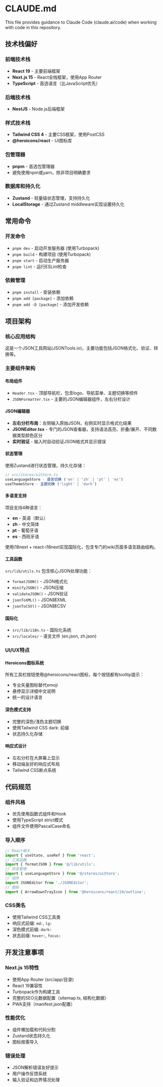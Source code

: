 # CLAUDE.md

This file provides guidance to Claude Code (claude.ai/code) when working with code in this repository.

## 技术栈偏好

### 前端技术栈
- **React 19** - 主要前端框架
- **Next.js 15** - React全栈框架，使用App Router
- **TypeScript** - 首选语言（比JavaScript优先）

### 后端技术栈
- **NestJS** - Node.js后端框架

### 样式技术栈
- **Tailwind CSS 4** - 主要CSS框架，使用PostCSS
- **@heroicons/react** - UI图标库

### 包管理器
- **pnpm** - 首选包管理器
- 避免使用npm或yarn，除非项目明确要求

### 数据库和持久化
- **Zustand** - 轻量级状态管理，支持持久化
- **LocalStorage** - 通过Zustand middleware实现设置持久化

## 常用命令

### 开发命令
- `pnpm dev` - 启动开发服务器 (使用Turbopack)
- `pnpm build` - 构建项目 (使用Turbopack)  
- `pnpm start` - 启动生产服务器
- `pnpm lint` - 运行ESLint检查

### 依赖管理
- `pnpm install` - 安装依赖
- `pnpm add [package]` - 添加依赖
- `pnpm add -D [package]` - 添加开发依赖

## 项目架构

### 核心应用结构
这是一个JSON工具网站(JSONTools.io)，主要功能包括JSON格式化、验证、转换等。

### 主要组件架构

#### 布局组件
- `Header.tsx` - 顶部导航栏，包含logo、导航菜单、主题切换等控件
- `JSONFormatter.tsx` - 主要的JSON编辑器组件，左右分栏设计

#### JSON编辑器
- **左右分栏布局**：左侧输入原始JSON，右侧实时显示格式化结果
- **JSONEditor.tsx** - 专门的JSON查看器，支持语法高亮、折叠/展开、不同数据类型颜色区分
- **实时验证** - 输入时自动验证JSON格式并显示错误

#### 状态管理
使用Zustand进行状态管理，持久化存储：
```typescript
// src/stores/uiStore.ts
useLanguageStore - 语言切换 ('en' | 'zh' | 'pt' | 'es')
useThemeStore - 主题切换 ('light' | 'dark')
```

#### 多语言支持
项目支持4种语言：
- **en** - 英语（默认）
- **zh** - 中文简体
- **pt** - 葡萄牙语
- **es** - 西班牙语

使用i18next + react-i18next实现国际化，包含专门的wiki页面多语言路由结构。

#### 工具函数
`src/lib/utils.ts` 包含核心JSON处理功能：
- `formatJSON()` - JSON格式化
- `minifyJSON()` - JSON压缩
- `validateJSON()` - JSON验证
- `jsonToXML()` - JSON转XML
- `jsonToCSV()` - JSON转CSV

#### 国际化
- `src/lib/i18n.ts` - 国际化系统
- `src/locales/` - 语言文件 (en.json, zh.json)

### UI/UX特点

#### Heroicons图标系统
所有工具栏按钮使用@heroicons/react图标，每个按钮都有tooltip提示：
- 专业矢量图标替代emoji
- 悬停显示详细中文说明
- 统一的设计语言

#### 深色模式支持
- 完整的深色/浅色主题切换
- 使用Tailwind CSS dark: 前缀
- 状态持久化存储

#### 响应式设计
- 左右分栏在大屏幕上显示
- 移动端友好的响应式布局
- Tailwind CSS断点系统

## 代码规范

### 组件风格
- 优先使用函数式组件和Hook
- 使用TypeScript strict模式
- 组件文件使用PascalCase命名

### 导入顺序
```typescript
// React相关
import { useState, useRef } from 'react';
// 工具函数
import { formatJSON } from '@/lib/utils';
// 状态管理
import { useLanguageStore } from '@/stores/uiStore';
// 组件
import JSONEditor from './JSONEditor';
// 图标
import { ArrowDownTrayIcon } from '@heroicons/react/24/outline';
```

### CSS类名
- 使用Tailwind CSS工具类
- 响应式前缀: `md:`, `lg:`
- 深色模式前缀: `dark:`
- 状态前缀: `hover:`, `focus:`

## 开发注意事项

### Next.js 15特性
- 使用App Router (src/app/目录)
- React 19兼容性
- Turbopack作为构建工具
- 完整的SEO元数据配置（sitemap.ts, 结构化数据）
- PWA支持（manifest.json配置）

### 性能优化
- 组件懒加载和代码分割
- Zustand状态持久化
- 图标按需导入

### 错误处理
- JSON解析错误友好提示
- 用户操作反馈系统
- 输入验证和边界情况处理